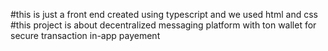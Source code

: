 #this is just a front end created using typescript and we used html and css 
#this project is about decentralized messaging platform with ton wallet for secure transaction in-app payement

